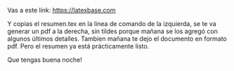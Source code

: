 Vas a este link: https://latexbase.com 

Y copias el resumen.tex en la linea de comando de la izquierda, se te va generar un pdf a la derecha, sin tildes porque mañana se los agregó con algunos últimos detalles.
Tambien mañana te dejo el documento en formato pdf. Pero el resumen ya está prácticamente listo.

Que tengas buena noche!
